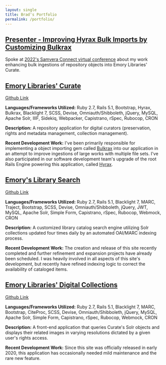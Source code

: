 ```yaml
---
layout: single
title: Brad's Portfolio
permalink: /portfolio/
---
```


## [Presenter - Improving Hyrax Bulk Imports by Customizing Bulkrax](https://docs.google.com/presentation/d/10FaJYEDSsx52mYaHwg64MmfNPnFJaffCtRWJ2u9bG3k/edit#slide=id.p)
Spoke at [2022's Samvera Connect virtual conference](https://samveraconnect2022.sched.com/event/1D4BM/improving-hyrax-bulk-imports-by-customizing-bulkrax) about my work enhancing bulk ingestions of repository objects into Emory Libraries' Curate.

## [Emory Libraries' Curate](https://curate.library.emory.edu/)
[Github Link](https://github.com/emory-libraries/dlp-curate)

**Languages/Frameworks Utilized:** Ruby 2.7, Rails 5.1, Bootstrap, Hyrax, Bulkrax, Blacklight 7, SCSS, Devise, Omniauth/Shibboleth, jQuery, MySQL, Apache Solr, IIIF, Sidekiq, Webpacker, Capistrano, rSpec, Rubocop, CRON

**Description:** A repository application for digital curators (preservation, rights and metadata management, collection management).

**Recent Development Work:** I've been primarily responsible for implementing a object importing gem called [Bulkrax](https://github.com/samvera-labs/bulkrax) into our application in an attempt to improve ingestions of large works with multiple file sets. I've also participated in our software development team's upgrade of the root Rails Engine powering this application, called [Hyrax](https://github.com/samvera/hyrax).

## [Emory's Library Search](https://search.libraries.emory.edu)
[Github Link](https://github.com/emory-libraries/blacklight-catalog)

**Languages/Frameworks Utilized:** Ruby 2.7, Rails 5.1, Blacklight 7, MARC, Traject, Bootstrap, SCSS, Devise, Omniauth/Shibboleth, jQuery, JWT, MySQL, Apache Solr, Simple Form, Capistrano, rSpec, Rubocop, Webmock, CRON

**Description:** A customized library catalog search engine utilizing Solr collections updated four times daily by an automated OAI/MARC indexing process.

**Recent Development Work:** The creation and release of this site recently completed and further refinement and expansion projects have already been scheduled. I was heavily involved in all aspects of this site's development, but recently have refined indexing logic to correct the availability of cataloged items.

## [Emory Libraries' Digital Collections](https://digital.library.emory.edu/)
[Github Link](https://github.com/emory-libraries/dlp-lux)

**Languages/Frameworks Utilized:** Ruby 2.7, Rails 5.1, Blacklight 7, MARC, Bootstrap, CiteProc, SCSS, Devise, Omniauth/Shibboleth, jQuery, MySQL, Apache Solr, Simple Form, Capistrano, rSpec, Rubocop, Webmock, CRON

**Description:** A front-end application that queries Curate's Solr objects and displays their related images in varying resolutions dictated by a given user's rights access.

**Recent Development Work:** Since this site was officially released in early 2020, this application has occasionally needed mild maintenance and the rare new feature.







